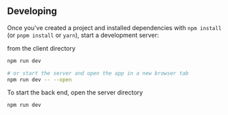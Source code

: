 

## Developing

Once you've created a project and installed dependencies with `npm install` (or `pnpm install` or `yarn`), start a development server:

from the client directory

```bash
npm run dev

# or start the server and open the app in a new browser tab
npm run dev -- --open
```

To start the back end, open the server directory
```
npm run dev
```